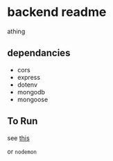 # backend readme

athing

## dependancies

- cors
- express
- dotenv
- mongodb
- mongoose

## To Run

see [this](../README.md#availiable-scripts)

or `nodemon`